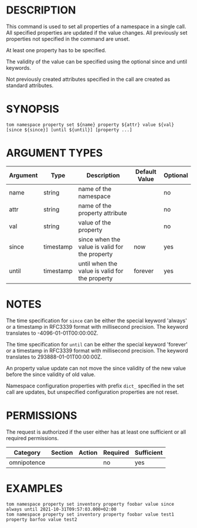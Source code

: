 # DESCRIPTION

This command is used to set all properties of a namespace in a single
call. All specified properties are updated if the value changes. All
previously set properties not specified in the command are unset.

At least one property has to be specified.

The validity of the value can be specified using the optional since and
until keywords.

Not previously created attributes specified in the call are created as
standard attributes.

# SYNOPSIS

```
tom namespace property set ${name} property ${attr} value ${val} [since ${since}] [until ${until}] [property ...]
```

# ARGUMENT TYPES

Argument | Type | Description | Default Value | Optional
 ------- | ---- | ----------- | ------------- | --------
name | string | name of the namespace | | no
attr | string | name of the property attribute | | no
val | string | value of the property | | no
since | timestamp | since when the value is valid for the property | now | yes
until | timestamp | until when the value is valid for the property | forever | yes

# NOTES

The time specification for `since` can be either the special keyword
'always' or a timestamp in RFC3339 format with millisecond precision.
The keyword translates to -4096-01-01T00:00:00Z.

The time specification for `until` can be either the special keyword
'forever' or a timestamp in RFC3339 format with millisecond precision.
The keyword translates to 293888-01-01T00:00:00Z.

An property value update can not move the since validity of the new
value before the since validity of old value.

Namespace configuration properties with prefix `dict_` specified in the
set call are updates, but unspecified configuration properties are not
reset.

# PERMISSIONS

The request is authorized if the user either has at least one
sufficient or all required permissions.

Category | Section | Action | Required | Sufficient
 ------- | ------- | ------ | -------- | ----------
omnipotence | | | no | yes

# EXAMPLES

```
tom namespace property set inventory property foobar value since always until 2021-10-31T09:57:03.000+02:00
tom namespace property set inventory property foobar value test1 property barfoo value test2
```
